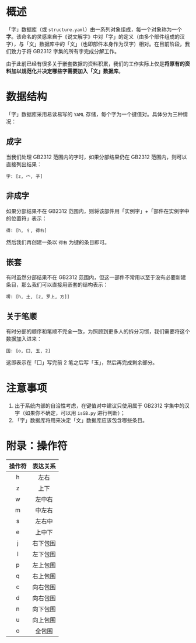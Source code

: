 # 概述

「字」数据库（或 `structure.yaml`）由一系列对象组成，每一个对象称为一个**字**。该命名的灵感来自于《说文解字》中对「字」的定义（由多个部件组成的汉字），与「文」数据库中的「文」（也即部件本身作为汉字）相对。在目前阶段，我们致力于将 GB2312 字集的所有字完成分解工作。

由于此前已经有很多关于嵌套数据的资料积累，我们的工作实际上仅是**将原有的资料加以规范化**并**决定哪些字需要加入「文」数据库**。

# 数据结构

「字」数据库采用易读易写的 `YAML` 存储，每个字为一个键值对。具体分为三种情况：

## 成字

当我们处理 GB2312 范围内的字时，如果分部结果仍在 GB2312 范围内，则可以直接列出结果：

```
字: [z, 宀, 子]
```

## 非成字

如果分部结果不在 GB2312 范围内，则将该部件用「实例字」+「部件在实例字中的位置符」表示：

```
得: [h, 彳, 得右]
```

然后我们再创建一条以 `得右` 为键的条目即可。

## 嵌套

有时虽然分部结果不在 GB2312 范围内，但这一部件不常用以至于没有必要新建条目，那么我们可以直接用嵌套的结构表示：

```
塄: [h, 土, [z, 罗上, 方]]
```

## 关于笔顺

有时分部的顺序和笔顺不完全一致，为照顾到更多人的拆分习惯，我们需要将这个数据加入进来：

```
国: [o, 囗, 玉, 2]
```

这即表示在「囗」写完前 2 笔之后写「玉」，然后再完成剩余部分。

# 注意事项

1. 出于系统内部的自洽性考虑，在键值对中建议只使用属于 GB2312 字集中的汉字（如果你不确定，可以用 `isGB.py` 进行判断）；
2. 「字」数据库将用来决定「文」数据库应该包含哪些条目。

# 附录：操作符

| 操作符 | 表达关系 |
| :--: | :--: |
| h | 左右 |
| z | 上下 |
| w | 左中右 |
| m | 中左右 |
| s | 左右中 |
| e | 上中下 |
| j | 右下包围 |
| l | 左下包围 |
| p | 左上包围 |
| q | 右上包围 |
| c | 向右包围 |
| d | 向右包围 |
| n | 向下包围 |
| u | 向上包围 |
| o | 全包围 |